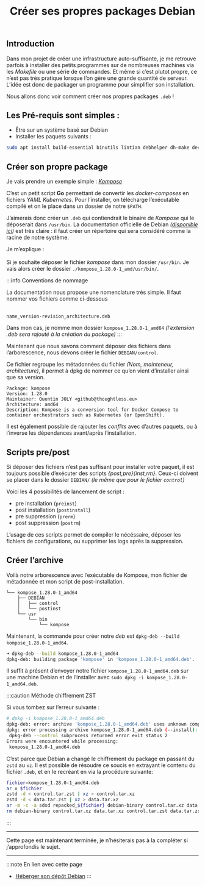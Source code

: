 ﻿---
slug: creer-deb
title: Créer ses propres packages Debian
tags:
  - debian
  - infra
description: Créer ses propres packages Debian n'est pas aussi compliqué qu'on peut le croire. Nous allons voir comment packager ses propres scripts/programmes de manière facile et efficace.
---

## Introduction

Dans mon projet de créer une infrastructure auto-suffisante, je me retrouve parfois à installer des petits programmes sur de nombreuses machines via les *Makefile* ou une série de commandes. Et même si c’est plutot propre, ce n’est pas très pratique lorsque l’on gère une grande quantité de serveur. L’idée est donc de packager un programme pour simplifier son installation.

Nous allons donc voir comment créer nos propres packages `.deb` ! 

## Les Pré-requis sont simples : 

- Être sur un système basé sur Debian
- Installer les paquets suivants :

```bash
sudo apt install build-essential binutils lintian debhelper dh-make devscripts
```

## Créer son propre package 

Je vais prendre un exemple simple : [*Kompose*](https://kompose.io/)

C’est un petit script **Go** permettant de convertir les *docker-composes* en fichiers *YAML Kubernetes*. Pour l’installer, on télécharge l’exécutable compilé et on le place dans un dossier de notre `$PATH`.

J’aimerais donc créer un `.deb` qui contiendrait le binaire de *Kompose* qui le déposerait dans `/usr/bin`.
La documentation officielle de Debian *([disponible ici](https://wiki.debian.org/HowToPackageForDebian))* est très claire : il faut créer un répertoire qui sera considéré comme la racine de notre système.

Je m’explique : <br></br>
Si je souhaite déposer le fichier *kompose* dans mon dossier `/usr/bin`. Je vais alors créer le dossier `./kompose_1.28.0-1_amd/usr/bin/`.

:::info Conventions de nommage

La documentation nous propose une nomenclature très simple. Il faut nommer vos fichiers comme ci-dessous
<br></br>

`name_version-revision_architecture.deb`

Dans mon cas, je nomme mon dossier `kompose_1.28.0-1_amd64` *(l’extension .deb sera rajouté à la création du package)*
:::


Maintenant que nous savons comment déposer des fichiers dans l’arborescence, nous devons créer le fichier `DEBIAN/control`. 

Ce fichier regroupe les métadonnées du fichier *(Nom, mainteneur, architecture)*, il permet à dpkg de nommer ce qu’on vient d’installer ainsi que sa version.
```control
Package: kompose
Version: 1.28.0
Maintainer: Quentin JOLY <github@thoughtless.eu>
Architecture: amd64
Description: Kompose is a conversion tool for Docker Compose to container orchestrators such as Kubernetes (or OpenShift). 
```

Il est également possible de rajouter les *conflits* avec d’autres paquets, ou à l’inverse les dépendances avant/après l’installation.


## Scripts pre/post 

Si déposer des fichiers n’est pas suffisant pour installer votre paquet, il est toujours possible d’exécuter des scripts *{post,pre}{inst,rm}*. Ceux-ci doivent se placer dans le dossier `DEBIAN/` *(le même que pour le fichier `control`)*

Voici les 4 possibilités de lancement de script : 
- pre installation (`preinst`)
- post installation (`postinstall`)
- pre suppression (`prerm`)
- post suppression (`postrm`)

L’usage de ces scripts permet de compiler le nécéssaire, déposer les fichiers de configurations, ou supprimer les logs après la suppression. 

## Créer l’archive

Voilà notre arborescence avec l’exécutable de Kompose, mon fichier de métadonnée et mon script de post-installation.

```
└── kompose_1.28.0-1_amd64
    ├── DEBIAN
    │   ├── control
    │   └── postinst
    └── usr
        └── bin
            └── kompose
```

Maintenant, la commande pour créer notre *deb* est `dpkg-deb --build kompose_1.28.0-1_amd64`. 
```bash
➜ dpkg-deb --build kompose_1.28.0-1_amd64
dpkg-deb: building package 'kompose' in 'kompose_1.28.0-1_amd64.deb'.
```

Il suffit à présent d’envoyer notre fichier `kompose_1.28.0-1_amd64.deb` sur une machine Debian et de l’installer avec `sudo dpkg -i kompose_1.28.0-1_amd64.deb`.

:::caution Méthode chiffrement ZST

Si vous tombez sur l’erreur suivante : 
```bash
# dpkg -i kompose_1.28.0-1_amd64.deb
dpkg-deb: error: archive 'kompose_1.28.0-1_amd64.deb' uses unknown compression for member 'control.tar.zst', giving up
dpkg: error processing archive kompose_1.28.0-1_amd64.deb (--install):
 dpkg-deb --control subprocess returned error exit status 2
Errors were encountered while processing:
 kompose_1.28.0-1_amd64.deb
```

C’est parce que Debian a changé le chiffrement du package en passant du `zstd` au `xz`. Il est possible de résoudre ce soucis en extrayant le contenu du fichier `.deb`, et en le recréant en via la procédure suivante: 

```bash
fichier=kompose_1.28.0-1_amd64.deb
ar x $fichier
zstd -d < control.tar.zst | xz > control.tar.xz
zstd -d < data.tar.zst | xz > data.tar.xz
ar -m -c -a sdsd repacked_${fichier} debian-binary control.tar.xz data.tar.xz
rm debian-binary control.tar.xz data.tar.xz control.tar.zst data.tar.zst
```
:::

---

Cette page est maintenant terminée, je n’hésiterais pas à la compléter si j’approfondis le sujet.



---
:::note En lien avec cette page
- [Héberger son dépôt Debian](/docs/Adminsys/creer-repo-debian)
:::

